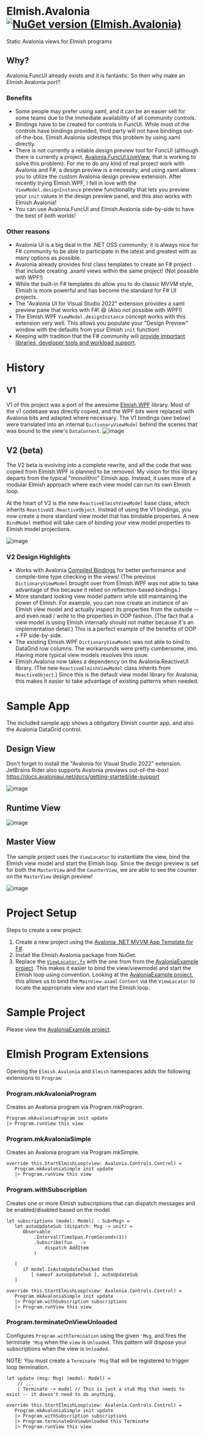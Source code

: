 # Elmish.Avalonia [![NuGet version (Elmish.Avalonia)](https://img.shields.io/nuget/v/Elmish.Avalonia.svg?style=flat-square)](https://www.nuget.org/packages/Elmish.Avalonia/)
Static Avalonia views for Elmish programs

## Why?
Avalonia.FuncUI already exists and it is fantastic. So then why make an Elmish.Avalonia port?

### Benefits
* Some people may prefer using xaml, and it can be an easier sell for some teams due to the immediate availability of all community controls.
* Bindings have to be created for controls in FuncUI. While most of the controls have bindings provided, third party will not have bindings out-of-the-box. Elmish.Avalonia sidesteps this problem by using xaml directly.
* There is not currently a reliable design preview tool for FuncUI (although there is currently a project, [Avalonia.FuncUI.LiveView](https://github.com/SilkyFowl/Avalonia.FuncUI.LiveView), that is working to solve this problem). For me to do any kind of real project work with Avalonia and F#, a design preview is a necessity, and using xaml allows you to utilize the custom Avalonia design preview extension. After recently trying Elmish.WPF, I fell in love with the `ViewModel.designInstance` preview functionality that lets you preview your `init` values in the design preview panel, and this also works with Elmish.Avalonia!
* You can use Avalonia.FuncUI and Elmish.Avalonia side-by-side to have the best of both worlds!

### Other reasons
* Avalonia UI is a big deal in the .NET OSS community; it is always nice for F# community to be able to participate in the latest and greatest with as many options as possible.
* Avalonia already provides first class templates to create an F# project that include creating .axaml views within the same project! (Not possible with WPF!)
* While the built-in F# templates do allow you to do classic MVVM style, Elmish is more powerful and has become the standard for F# UI projects.
* The "Avalonia UI for Visual Studio 2022" extension provides a xaml preview pane that works with F#! 😄 (Also not possible with WPF!)
* The Elmish.WPF `ViewModel.designInstance` concept works with this extension very well. This allows you populate your "Design Preview" window with the defaults from your Elmish `init` function!
* Keeping with tradition that the F# community will [provide important libraries, developer tools and workload support](https://learn.microsoft.com/en-us/dotnet/fsharp/strategy).

# History
## V1
V1 of this project was a port of the awesome [Elmish.WPF](https://github.com/elmish/Elmish.WPF) library.
Most of the v1 codebase was directly copied, and the WPF bits were replaced with Avalonia bits and adapted where necessary.
The V1 bindings (see below) were translated into an internal `DictionaryViewModel` behind the scenes that was bound to the view's `DataContext`. 
![image](https://github.com/JordanMarr/Elmish.Avalonia/assets/1030435/00988e96-6905-46fa-9d89-25f7bab6881f)

## V2 (beta)
The V2 beta is evolving into a complete rewrite, and all the code that was copied from Elmish.WPF is planned to be removed.
My vision for this library departs from the typical "monolithic" Elmish app. Instead, it uses more of a modular Elmish approach where each view model can run its own Elmish loop.

At the heart of V2 is the new `ReactiveElmishViewModel` base class, which inherits `ReactiveUI.ReactiveObject`. 
Instead of using the V1 bindings, you now create a more standard view model that has bindable properties. A new `BindModel` method will take care of binding your view model properties to Elmish model projections. 

![image](https://github.com/JordanMarr/Elmish.Avalonia/assets/1030435/66b76ea0-b008-42b5-8c82-b8d56530879a)

### V2 Design Highlights
* Works with Avalonia [Compiled Bindings](https://docs.avaloniaui.net/docs/next/basics/data/data-binding/compiled-bindings#enable-and-disable-compiled-bindings) for better performance and compile-time type checking in the views! (The previous `DictionaryViewModel` brought over from Elmish.WPF was not able to take advantage of this because it relied on reflection-based bindings.)
* More standard looking view model pattern while still maintaining the power of Elmish. For example, you can now create an instance of an Elmish view model and actually inspect its properties from the outside -- and even read / write to the properties in OOP fashion. (The fact that a view model is using Elmish internally should not matter because it's an implementation detail.) This is a perfect example of the benefits of OOP + FP side-by-side.
* The existing Elmish.WPF `DictionaryViewModel` was not able to bind to DataGrid row columns. The workarounds were pretty cumbersome, imo. Having more typical view models resolves this issue.
* Elmish.Avalonia now takes a dependency on the Avalonia.ReactiveUI library. (The new `ReactiveElmishViewModel` class inherits from `ReactiveObject`.) Since this is the default view model library for Avalonia, this makes it easier to take advantage of existing patterns when needed.

# Sample App
The included sample app shows a obligatory Elmish counter app, and also the Avalonia DataGrid control.

## Design View
Don't forget to install the "Avalonia for Visual Studio 2022" extension.
JetBrains Rider also supports Avalonia previews out-of-the-box!
https://docs.avaloniaui.net/docs/getting-started/ide-support

![image](https://user-images.githubusercontent.com/1030435/219173023-a47d5d9b-8926-4f9d-833b-1406661e1c82.png)

## Runtime View
![image](https://user-images.githubusercontent.com/1030435/219145003-b4168921-ddab-41bc-92ea-d3f432fbc844.png)

## Master View
The sample project uses the `ViewLocator` to instantiate the view, bind the Elmish view model and start the Elmish loop.
Since the design preview is set for both the `MasterView` and the `CounterView`, we are able to see the counter on the `MasterView` design preview!

![image](https://github.com/JordanMarr/Elmish.Avalonia/assets/1030435/e47e1662-b484-4524-b007-718f2d38d232)


# Project Setup

Steps to create a new project:

1) Create a new project using the [Avalonia .NET MVVM App Template for F#](https://github.com/AvaloniaUI/avalonia-dotnet-templates).
2) Install the Elmish.Avalonia package from NuGet.
3) Replace the [`ViewLocator.fs`](https://github.com/JordanMarr/Elmish.Avalonia/blob/main/src/Samples/AvaloniaExample/ViewLocator.fs) with the one from from the [AvaloniaExample project](https://github.com/JordanMarr/Elmish.Avalonia/tree/main/src/Samples/AvaloniaExample). This makes it easier to bind the view/viewmodel and start the Elmish loop using convention.
   Looking at the [AvaloniaExample project](https://github.com/JordanMarr/Elmish.Avalonia/tree/main/src/Samples/AvaloniaExample), this allows us to bind the `MainView.axaml` `Content` via the `ViewLocator` to locate the appropriate view and start the Elmish loop.

# Sample Project
Please view the [AvaloniaExample project](https://github.com/JordanMarr/Elmish.Avalonia/tree/v2-beta/src/Samples/AvaloniaExample).


# Elmish Program Extensions
Opening the `Elmish.Avalonia` and `Elmish` namespaces adds the following extensions to `Program`:

### Program.mkAvaloniaProgram
Creates an Avalonia program via Program.mkProgram.

```F#
Program.mkAvaloniaProgram init update
|> Program.runView this view
```

### Program.mkAvaloniaSimple
Creates an Avalonia program via Program.mkSimple.

```F#
override this.StartElmishLoop(view: Avalonia.Controls.Control) = 
   Program.mkAvaloniaSimple init update
   |> Program.runView this view
```

### Program.withSubscription
Creates one or more Elmish subscriptions that can dispatch messages and be enabled/disabled based on the model.

```F#
let subscriptions (model: Model) : Sub<Msg> =
   let autoUpdateSub (dispatch: Msg -> unit) = 
      Observable
          .Interval(TimeSpan.FromSeconds(1))
          .Subscribe(fun _ -> 
              dispatch AddItem
          )

   [
      if model.IsAutoUpdateChecked then
         [ nameof autoUpdateSub ], autoUpdateSub
   ]

```
```F#
override this.StartElmishLoop(view: Avalonia.Controls.Control) = 
   Program.mkAvaloniaSimple init update
   |> Program.withSubscription subscriptions
   |> Program.runView this view
```

### Program.terminateOnViewUnloaded
Configures `Program.withTermination` using the given `'Msg`, and fires the terminate `'Msg` when the `view` is `Unloaded`.
This pattern will dispose your subscriptions when the view is `Unloaded`.

NOTE: You must create a `Terminate` `'Msg` that will be registered to trigger loop termination.

```F#
let update (msg: Msg) (model: Model) =
    // ...
    | Terminate -> model // This is just a stub Msg that needs to exist -- it doesn't need to do anything.
```

```F#
override this.StartElmishLoop(view: Avalonia.Controls.Control) = 
   Program.mkAvaloniaSimple init update
   |> Program.withSubscription subscriptions
   |> Program.terminateOnViewUnloaded this Terminate
   |> Program.runView this view
```

